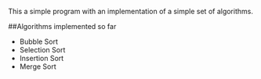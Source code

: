 This a simple program with an implementation of a simple set of algorithms.

##Algorithms implemented so far

* Bubble Sort
* Selection Sort
* Insertion Sort
* Merge Sort